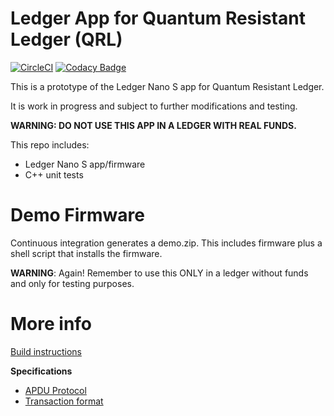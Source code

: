 # Ledger App for Quantum Resistant Ledger (QRL)

[![CircleCI](https://circleci.com/gh/theQRL/ledger-qrl-private.svg?style=shield&circle-token=422094fd9f5dfcf31b42d41050fb2c7aed42f1df)](https://circleci.com/gh/theQRL/ledger-qrl-private)
[![Codacy Badge](https://api.codacy.com/project/badge/Grade/f65e5f5f429b46579ae539be28d08695)](https://www.codacy.com/app/ZondaX/ledger-qrl?utm_source=github.com&amp;utm_medium=referral&amp;utm_content=jleni/ledger-qrl&amp;utm_campaign=Badge_Grade)

This is a prototype of the Ledger Nano S app for Quantum Resistant Ledger. 

It is work in progress and subject to further modifications and testing.

**WARNING: DO NOT USE THIS APP IN A LEDGER WITH REAL FUNDS.**

This repo includes:
- Ledger Nano S app/firmware
- C++ unit tests

# Demo Firmware

Continuous integration generates a demo.zip. This includes firmware plus a shell script that installs the firmware. 

**WARNING**: Again! Remember to use this ONLY in a ledger without funds and only for testing purposes.

# More info

[Build instructions](src/ledger/docs/BUILD.md)

**Specifications**

- [APDU Protocol](src/ledger/docs/PROTOSPEC.md)
- [Transaction format](src/ledger/docs/TXSPEC.md)
